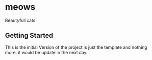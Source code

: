 # meows

Beautyfull cats

## Getting Started

This is the initial Version of the project is just the template and nothing more. 
it would be update in the next day.